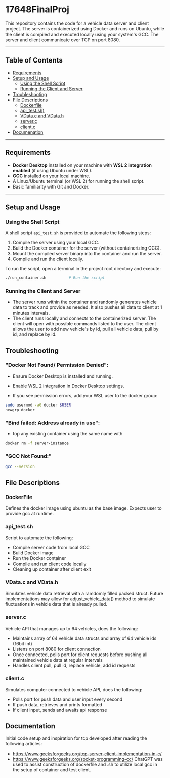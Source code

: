 # 17648FinalProj

This repository contains the code for a vehicle data server and client project. The server is containerized using Docker and runs on Ubuntu, while the client is compiled and executed locally using your system's GCC. The server and client communicate over TCP on port 8080.

---

## Table of Contents

- [Requirements](#requirements)
- [Setup and Usage](#setup-and-usage)
  - [Using the Shell Script](#using-the-shell-script)
  - [Running the Client and Server](#running-the-client-and-server)
- [Troubleshooting](#troubleshooting)
- [File Descriptions](#file-descriptions)
  - [Dockerfile](#dockerfile)
  - [api_test.sh)](#apitestsh)
  - [VData.c and VData.h](#vdatac-and-vdatah)
  - [server.c](#serverc)
  - [client.c](#clientc)
- [Documenation](#documentation)
---

## Requirements

- **Docker Desktop** installed on your machine with **WSL 2 integration enabled** (if using Ubuntu under WSL).
- **GCC** installed on your local machine.
- A Linux/Ubuntu terminal (or WSL 2) for running the shell script.
- Basic familiarity with Git and Docker.

---

## Setup and Usage

### Using the Shell Script

A shell script `api_test.sh` is provided to automate the following steps:
1. Compile the server using your local GCC.
2. Build the Docker container for the server (without containerizing GCC).
3. Mount the compiled server binary into the container and run the server.
4. Compile and run the client locally.

To run the script, open a terminal in the project root directory and execute:

```bash
./run_container.sh          # Run the script
```


### Running the Client and Server
- The server runs within the container and randomly generates vehicle data to track and provide as needed. It also pushes all data to client at 1 minutes intervals.
- The client runs locally and connects to the containerized server. The client will open with possible commands listed to the user. The client allows the user to add new vehicle's by id, pull all vehicle data, pull by id, and replace by id.

## Troubleshooting

### "Docker Not Found/ Permission Denied": 
- Ensure Docker Desktop is installed and running.

- Enable WSL 2 integration in Docker Desktop settings.

- If you see permission errors, add your WSL user to the docker group:

```bash
sudo usermod -aG docker $USER
newgrp docker
```

### "Bind failed: Address already in use":
- top any existing container using the same name with

```bash
docker rm -f server-instance
```

### "GCC Not Found:"
```bash
gcc --version
```

## File Descriptions

### DockerFile
Defines the docker image using ubuntu as the base image. Expects user to provide gcc at runtime.

### api_test.sh
Script to automate the following:
- Compile server code from local GCC
- Build Docker image
- Run the Docker container
- Compile and run client code locally
- Cleaning up container after client exit

### VData.c and VData.h
Simulates vehicle data retrieval with a ramdomly filled packed struct. Future implementations may allow for adjust_vehicle_data() method to simulate fluctuations in vehicle data that is already pulled.

### server.c
Vehicle API that manages up to 64 vehicles, does the following:
- Maintains array of 64 vehicle data structs and array of 64 vehicle ids (16bit int)
- Listens on port 8080 for client connection
- Once connected, polls port for client requests before pushing all maintained vehicle data at regular intervals
- Handles client pull, pull id, replace vehicle, add id requests

### client.c
Simulates computer connected to vehicle API, does the following:
- Polls port for push data and user input every second
- If push data, retrieves and prints formatted
- If client input, sends and awaits api response

## Documentation
Initial code setup and inspiration for tcp developed after reading the following articles:
- https://www.geeksforgeeks.org/tcp-server-client-implementation-in-c/
- https://www.geeksforgeeks.org/socket-programming-cc/
ChatGPT was used to assist construction of dockerfile and .sh to utilize local gcc in the setup of container and test client.